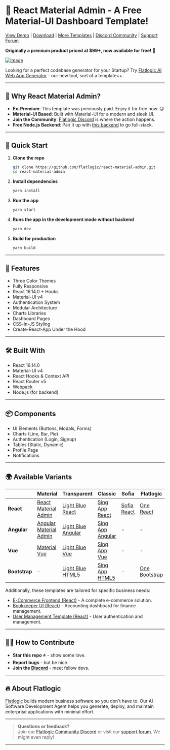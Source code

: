 # 🚀 React Material Admin - A Free Material-UI Dashboard Template!

[View Demo](https://flatlogic.com/templates/react-material-admin-full/demo) | [Download](https://github.com/flatlogic/react-material-admin/archive/refs/heads/master.zip) | [More Templates](https://flatlogic.com/templates) | [Discord Community](https://discord.gg/flatlogic-community) | [Support Forum](https://flatlogic.com/forum)

**Originally a premium product priced at $99+, now available for free!** 🎉

[![image](https://user-images.githubusercontent.com/24964748/55800639-df780300-5adc-11e9-84b7-7c2437088516.png)](https://flatlogic.com/templates/react-material-admin-full/demo)

Looking for a perfect codebase generator for your Startup? Try [Flatlogic AI Web App Generator](https://flatlogic.com/generator) - our new tool, sort of a template++.

---

## 🎯 Why React Material Admin?

- **Ex-Premium**: This template was previously paid. Enjoy it for free now. 😉
- **Material-UI Based**: Built with Material-UI for a modern and sleek UI.
- **Join the Community**: [Flatlogic Discord](https://discord.gg/flatlogic-community) is where the action happens.
- **Free Node.js Backend**: Pair it up with [this backend](https://github.com/flatlogic/nodejs-backend) to go full-stack.

---

## 🚀 Quick Start

1. **Clone the repo**
   ```bash
   git clone https://github.com/flatlogic/react-material-admin.git
   cd react-material-admin
   ```
2. **Install dependencies**
   ```bash
   yarn install
   ```
3. **Run the app**
   ```bash
   yarn start
   ```
4. **Runs the app in the development mode without backend**

   ```bash
   yarn dev
   ```

5. **Build for production**
   ```bash
   yarn build
   ```

---

## 🧩 Features

- Three Color Themes
- Fully Responsive
- React 16.14.0 + Hooks
- Material-UI v4
- Authentication System
- Modular Architecture
- Charts Libraries
- Dashboard Pages
- CSS-in-JS Styling
- Create-React-App Under the Hood

---

## 🛠 Built With

- React 16.14.0
- Material-UI v4
- React Hooks & Context API
- React Router v5
- Webpack
- Node.js (for backend)

---

## 📦 Components

- UI Elements (Buttons, Modals, Forms)
- Charts (Line, Bar, Pie)
- Authentication (Login, Signup)
- Tables (Static, Dynamic)
- Profile Page
- Notifications

---

## 🌍 Available Variants

|               | **Material**                                                                       | **Transparent**                                                       | **Classic**                                                         | **Sofia**                                               | **Flatlogic**                                                             |
| ------------- | ---------------------------------------------------------------------------------- | --------------------------------------------------------------------- | ------------------------------------------------------------------- | ------------------------------------------------------- | ------------------------------------------------------------------------- |
| **React**     | [React Material Admin](https://github.com/flatlogic/react-material-admin)          | [Light Blue React](https://github.com/flatlogic/light-blue-react)     | [Sing App React](https://github.com/flatlogic/sing-app-react)       | [Sofia React](https://github.com/flatlogic/sofia-react) | [One React](https://github.com/flatlogic/one-react)                       |
| **Angular**   | [Angular Material Admin](https://github.com/flatlogic/angular-material-admin-full) | [Light Blue Angular](https://github.com/flatlogic/light-blue-angular) | [Sing App Angular](https://github.com/flatlogic/sing-app-angular)   | -                                                       | -                                                                         |
| **Vue**       | [Material Vue](https://github.com/flatlogic/material-vue-full)                     | [Light Blue Vue](https://github.com/flatlogic/light-blue-vue)         | [Sing App Vue](https://github.com/flatlogic/sing-app-vue-dashboard) | -                                                       | -                                                                         |
| **Bootstrap** | -                                                                                  | [Light Blue HTML5](https://github.com/flatlogic/light-blue-html5)     | [Sing App HTML5](https://github.com/flatlogic/sing-app-html5)       | -                                                       | [One Bootstrap](https://github.com/flatlogic/one-bootstrap-template-full) |

Additionally, these templates are tailored for specific business needs:

- [E-Commerce Frontend (React)](https://github.com/flatlogic/ecommerce-frontend) - A complete e-commerce solution.
- [Bookkeeper UI (React)](https://github.com/flatlogic/bookkeeper-ui) - Accounting dashboard for finance management.
- [User Management Template (React)](https://github.com/flatlogic/user-management-template) - User authentication and management.

---

## 👨‍💻 How to Contribute

- **Star this repo ⭐** - show some love.
- **Report bugs** - but be nice.
- **Join the [Discord](https://discord.gg/flatlogic-community)** - meet fellow devs.

---

## 🔥 About Flatlogic

[Flatlogic](https://flatlogic.com/ai-software-development-agent) builds modern business software so you don't have to. Our AI Software Development Agent helps you generate, deploy, and maintain enterprise applications with minimal effort.

---

> **Questions or feedback?**  
> Join our [Flatlogic Community Discord](https://discord.gg/flatlogic-community) or visit our [support forum](https://flatlogic.com/forum). We might even reply!

---
